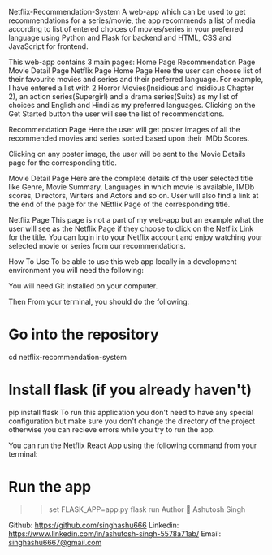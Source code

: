Netflix-Recommendation-System
A web-app which can be used to get recommendations for a series/movie, the app recommends a list of media according to list of entered choices of movies/series in your preferred language using Python and Flask for backend and HTML, CSS and JavaScript for frontend.

This web-app contains 3 main pages:
Home Page
Recommendation Page
Movie Detail Page
Netflix Page
Home Page
Here the user can choose list of their favourite movies and series and their preferred language. For example, I have entered a list with 2 Horror Movies(Insidious and Insidious Chapter 2), an action series(Supergirl) and a drama series(Suits) as my list of choices and English and Hindi as my preferred languages. Clicking on the Get Started button the user will see the list of recommendations. 

Recommendation Page
Here the user will get poster images of all the recommended movies and series sorted based upon their IMDb Scores.  

Clicking on any poster image, the user will be sent to the Movie Details page for the corresponding title.

Movie Detail Page
Here are the complete details of the user selected title like Genre, Movie Summary, Languages in which movie is available, IMDb scores, Directors, Writers and Actors and so on. User will also find a link at the end of the page for the NEtflix Page of the corresponding title.  

Netflix Page
This page is not a part of my web-app but an example what the user will see as the Netflix Page if they choose to click on the Netflix Link for the title. You can login into your Netflix account and enjoy watching your selected movie or series from our recommendations. 

How To Use
To be able to use this web app locally in a development environment you will need the following:

You will need Git installed on your computer.

Then From your terminal, you should do the following:

# Go into the repository
cd netflix-recommendation-system

# Install flask (if you already haven't)
pip install flask
To run this application you don't need to have any special configuration but make sure you don't change the directory of the project otherwise you can recieve errors while you try to run the app.

You can run the Netflix React App using the following command from your terminal:

# Run the app
>>set FLASK_APP=app.py
>>flask run
Author
👤 Ashutosh Singh

Github: https://github.com/singhashu666
Linkedin: https://www.linkedin.com/in/ashutosh-singh-5578a71ab/
Email: singhashu6667@gmail.com
